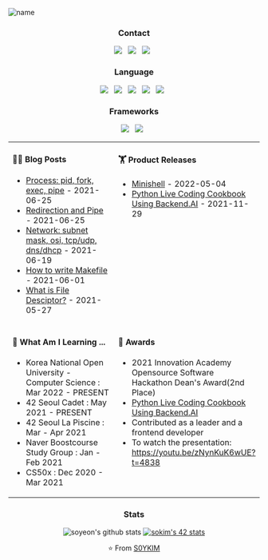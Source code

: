 ![name](https://user-images.githubusercontent.com/72473178/144230603-3793de97-e024-4402-8a7d-1176c6010d54.png)
 

<h3 align="center"><b>Contact</b></h3>
<p align="center">
<a href="42.4.sokim@gmail.com"><img src="https://img.shields.io/badge/Gmail-D14836?style=for-the-badge&logo=gmail&logoColor=white"/></a> &nbsp
<a href="https://www.linkedin.com/in/soyeon-eden-kim/"><img src="https://img.shields.io/badge/LinkedIn-0077B5?style=for-the-badge&logo=linkedin&logoColor=white"/></a> &nbsp
<a href="https://www.instagram.com/soyun._.kim/"><img src="https://img.shields.io/badge/Instagram-E4405F?style=for-the-badge&logo=instagram&logoColor=white"/></a> &nbsp
</p>

<h3 align="center"><b>Language</b></h3>
<p align="center">
<img src="https://img.shields.io/badge/JavaScript-323330?style=for-the-badge&logo=javascript&logoColor=F7DF1E"/> &nbsp
<img src="https://img.shields.io/badge/C-00599C?style=for-the-badge&logo=c&logoColor=white"/> &nbsp
<img src="https://img.shields.io/badge/python-3670A0?style=for-the-badge&logo=python&logoColor=ffdd54"/> &nbsp
<img src="https://img.shields.io/badge/HTML5-E34F26?style=for-the-badge&logo=html5&logoColor=white"/> &nbsp
<img src="https://img.shields.io/badge/CSS3-1572B6?style=for-the-badge&logo=css3&logoColor=white"/> &nbsp
</p>

<h3 align="center"><b>Frameworks</b></h3>
<p align="center">
<img src="https://img.shields.io/badge/Bootstrap-563D7C?style=for-the-badge&logo=bootstrap&logoColor=white"/> &nbsp
<img src="https://img.shields.io/badge/Postman-FF6C37?style=for-the-badge&logo=Postman&logoColor=white"/> &nbsp
</p>

<table width="800px">
<tr>

<td valign="top" width="50%">

#### 🤹‍♀️ <a> Blog Posts </a>

<!-- blog starts -->
* <a href='https://love-every-moment.tistory.com/53' target='_blank'>Process: pid, fork, exec, pipe</a> - 2021-06-25
* <a href='https://love-every-moment.tistory.com/52' target='_blank'>Redirection and Pipe</a> - 2021-06-25
* <a href='https://love-every-moment.tistory.com/51' target='_blank'>Network: subnet mask, osi, tcp/udp, dns/dhcp</a> - 2021-06-19
* <a href='https://love-every-moment.tistory.com/47' target='_blank'>How to write Makefile</a> - 2021-06-01
* <a href='https://love-every-moment.tistory.com/45' target='_blank'>What is File Desciptor?</a> - 2021-05-27
<!-- blog ends -->

</td>
 
<td valign="top" width="50%">

#### 🏋 <a> Product Releases </a>

<!-- recent_releases starts -->
* <a href='https://github.com/S0YKIM/42-MINISHELL/releases/tag/v1.0.0' target='_blank'>Minishell</a> - 2022-05-04
* <a href='https://github.com/innohack2021/python-hitchhiker/releases/tag/v1.0.0' target='_blank'>Python Live Coding Cookbook Using Backend.AI</a> - 2021-11-29

<!-- recent_releases ends -->

</td>

</tr>

<td valign="top" width="50%">

#### 🌱 <a> What Am I Learning ... </a>

<!-- studying starts-->
* <a> Korea National Open University - Computer Science </a> : Mar 2022 - PRESENT
* <a> 42 Seoul Cadet </a> : May 2021 - PRESENT
* <a> 42 Seoul La Piscine </a> : Mar - Apr 2021
* <a> Naver Boostcourse Study Group </a> : Jan - Feb 2021
* <a> CS50x </a> : Dec 2020 - Mar 2021


<!-- studying ends -->

</td>

<td valign="top" width="50%">

#### 🏅 <a> Awards </a>

<!-- awards start-->
* 2021 Innovation Academy Opensource Software Hackathon Dean's Award(2nd Place)
* <a href='https://github.com/innohack2021/python-hitchhiker' target='_blank'>Python Live Coding Cookbook Using Backend.AI</a>
* Contributed as a leader and a frontend developer
* To watch the presentation: https://youtu.be/zNynKuK6wUE?t=4838

<!-- awards end -->

</td>
</table>

<h3 align="center"><b>Stats</b></h3>
<div align=center>
 
 ![soyeon's github stats](https://github-readme-stats.vercel.app/api?username=S0YKIM&show_icons=true&theme=radical)
 [![sokim's 42 stats](https://badge42.vercel.app/api/v2/cl1sxc9pb003009jgq7f86utb/stats?cursusId=21&coalitionId=88)](https://github.com/JaeSeoKim/badge42)
 
⭐️ From [S0YKIM](https://github.com/S0YKIM)


<!--

🔭 I’m currently studying at ...
</br>

- 42SEOUL CADET: MAY 2021 - PRESENT
- 42SEOUL LA PISCINE: MAR - APR 2021
- NAVER BOOSTCOURSE STUDY GROUP: JAN - FEB 2021
- CS50x: DEC 2020 - MAR 2021

🏅 Awards
- 2021 Innovation Academy Opensource Software Hackathon Dean's Award(2nd Place)
- To learn more about it: [python-hitchhiker](https://github.com/innohack2021/python-hitchhiker)


- 🌱 Learning more about ...
- 🔭 I’m currently working on ...
- 🌱 I’m currently learning ...
- 👯 I’m looking to collaborate on ...
- 🤔 I’m looking for help with ...
- 💬 Ask me about ...
- 📫 How to reach me: ...
- 😄 Pronouns: ...
- ⚡ Fun fact: ...
--> 
